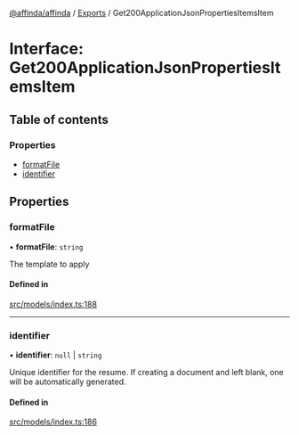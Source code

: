 [@affinda/affinda](../README.md) / [Exports](../modules.md) / Get200ApplicationJsonPropertiesItemsItem

# Interface: Get200ApplicationJsonPropertiesItemsItem

## Table of contents

### Properties

- [formatFile](Get200ApplicationJsonPropertiesItemsItem.md#formatfile)
- [identifier](Get200ApplicationJsonPropertiesItemsItem.md#identifier)

## Properties

### formatFile

• **formatFile**: `string`

The template to apply

#### Defined in

[src/models/index.ts:188](https://github.com/affinda/affinda-typescript/blob/12596da/src/models/index.ts#L188)

___

### identifier

• **identifier**: ``null`` \| `string`

Unique identifier for the resume. If creating a document and left blank, one will be automatically generated.

#### Defined in

[src/models/index.ts:186](https://github.com/affinda/affinda-typescript/blob/12596da/src/models/index.ts#L186)
